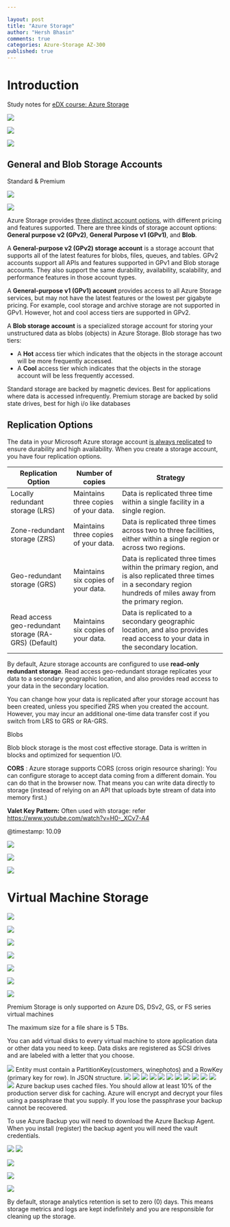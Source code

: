 ```yaml
---

layout: post
title: "Azure Storage"
author: "Hersh Bhasin"
comments: true
categories: Azure-Storage AZ-300
published: true
---
```


# Introduction

Study notes for [eDX course: Azure Storage](https://courses.edx.org/courses/course-v1:Microsoft+AZURE205x+1T2019a/) 

![](..\assets\storage1..PNG)

![](..\assets\storage2.PNG)

![](..\assets\storage3.PNG)

## General and Blob Storage Accounts

Standard & Premium

![](..\assets\storage4.PNG)

![](..\assets\storage5.PNG)



Azure Storage provides [three distinct account options](https://docs.microsoft.com/en-us/azure/storage/common/storage-account-options), with different pricing and features supported. There are three kinds of storage account options: **General purpose v2 (GPv2)**, **General Purpose v1 (GPv1)**, and **Blob**.

A **General-purpose v2 (GPv2) storage account** is a storage account that supports all of the latest features for blobs, files, queues, and tables. GPv2 accounts support all APIs and features supported in GPv1 and Blob storage accounts. They also support the same durability, availability, scalability, and performance features in those account types.

A **General-purpose v1 (GPv1) account** provides access to all Azure Storage services, but may not have the latest features or the lowest per gigabyte pricing. For example, cool storage and archive storage are not supported in GPv1. However, hot and cool access tiers are supported in GPv2.

A **Blob storage account** is a specialized storage account for storing your unstructured data as blobs (objects) in Azure Storage. Blob storage has two tiers:

- A **Hot** access tier which indicates that the objects in the storage account will be more frequently accessed.
- A **Cool** access tier which indicates that the objects in the storage account will be less frequently accessed.

Standard storage are backed by magnetic devices. Best for applications where data is accessed infrequently. Premium storage are backed by solid state drives, best for high i/o like databases

## Replication Options

The data in your Microsoft Azure storage account [is always replicated](https://azure.microsoft.com/en-us/documentation/articles/storage-redundancy/) to ensure durability and high availability. When you create a storage account, you have four replication options.

| Replication Option                                   | Number of copies                     | Strategy                                                     |
| ---------------------------------------------------- | ------------------------------------ | ------------------------------------------------------------ |
| Locally redundant storage (LRS)                      | Maintains three copies of your data. | Data is replicated three time within a single facility in a single region. |
| Zone-redundant storage (ZRS)                         | Maintains three copies of your data. | Data is replicated three times across two to three facilities, either within a single region or across two regions. |
| Geo-redundant storage (GRS)                          | Maintains six copies of your data.   | Data is replicated three times within the primary region, and is also replicated three times in a secondary region hundreds of miles away from the primary region. |
| Read access geo-redundant storage (RA-GRS) (Default) | Maintains six copies of your data.   | Data is replicated to a secondary geographic location, and also provides read access to your data in the secondary location. |

 By default, Azure storage accounts are configured to use **read-only redundant storage**. Read access geo-redundant storage replicates your data to a secondary geographic location, and also provides read access to your data in the secondary location.

You can change how your data is replicated after your storage account has been created, unless you specified ZRS when you created the account. However, you may incur an additional one-time data transfer cost if you switch from LRS to GRS or RA-GRS.

Blobs

Blob block storage is the most cost effective storage. Data is written in blocks and optimized for sequention I/O.

**CORS** : Azure storage supports CORS (cross origin resource sharing): You can configure storage to accept data coming from a different domain. You can do that in the browser now. That means you can write data directly to storage (instead of relying on an API that uploads byte stream of data into memory first.)

**Valet Key Pattern:** Often used with storage: refer https://www.youtube.com/watch?v=H0-_XCv7-A4

@timestamp: 10.09

![](..\assets\storage32.PNG)

![](..\assets\storage33.PNG)

![](..\assets\storage34.PNG)

# Virtual Machine Storage

![](..\assets\storage6.PNG)

![](..\assets\storage7.PNG)

![](..\assets\storage8.PNG)

![](..\assets\storage9.PNG)

![](..\assets\storage10.PNG)

![](..\assets\storage11.PNG)

![](..\assets\storage12.PNG)



Premium Storage is only supported on Azure DS, DSv2, GS, or FS series virtual machines

The maximum size for a file share is 5 TBs.

You can add virtual disks to every virtual machine to store application data or other data you need to keep. Data disks are registered as SCSI drives and are labeled with a letter that you choose.

![](..\assets\storage13.PNG)
Entity must contain a PartitionKey(customers, winephotos) and a RowKey (primary key for row). In JSON structure.
![](..\assets\storage14.PNG)
![](..\assets\storage15.PNG)
![](..\assets\storage16.PNG)
![](..\assets\storage17.PNG)
![](..\assets\storage18.PNG)
![](..\assets\storage19.PNG)
![](..\assets\storage20.PNG)
![](..\assets\storage21.PNG)
![](..\assets\storage22.PNG)
![](..\assets\storage23.PNG)
![](..\assets\storage24.PNG)
![](..\assets\storage26.PNG)
Azure backup uses cached files. You should allow at least 10% of the production server disk for caching. Azure will encrypt and decrypt your files using a passphrase that you supply. If you lose the passphrase your backup cannot be recovered.

To use Azure Backup you will need to download the Azure Backup Agent. When you install (register) the backup agent you will need the vault credentials.

![](..\assets\storage27.PNG)
![](..\assets\storage28.PNG)

![](..\assets\storage29.PNG)

![](..\assets\storage30.PNG)

![](..\assets\storage31.PNG)

By default, storage analytics retention is set to zero (0) days. This means storage metrics and logs are kept indefinitely and you are responsible for cleaning up the storage.